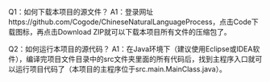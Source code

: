 Q1：如何下载本项目的源文件？
A1：登录网址https://github.com/Cogode/ChineseNaturalLanguageProcess，点击Code下载图标，再点击Download ZIP就可以下载本项目所有文件的压缩包了。

Q2：如何运行本项目的源代码？
A1：在Java环境下（建议使用Eclipse或IDEA软件），编译完项目文件目录中的src文件夹里面的所有代码后，找到主程序入口就可以运行项目代码了（本项目的主程序位于src.main.MainClass.java）。
